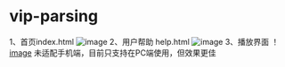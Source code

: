 # vip-parsing



1、首页index.html
![image](https://github.com/riley97/vip-parsing/blob/master/img/435ghjkg.png)
2、用户帮助 help.html
![image](https://github.com/riley97/vip-parsing/blob/master/img/435fghjd.png)
3、播放界面
！[image](https://github.com/riley97/vip-parsing/blob/master/img/help/23145818.jpg)
未适配手机端，目前只支持在PC端使用，但效果更佳
